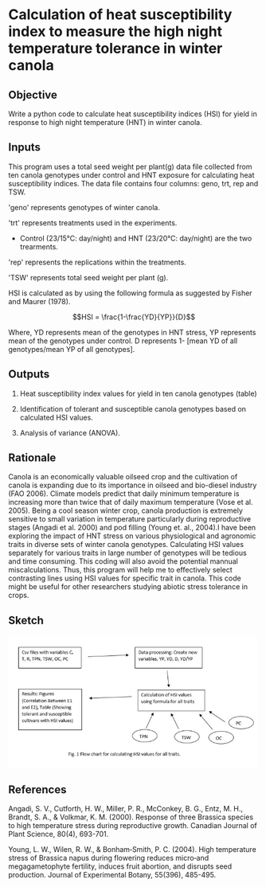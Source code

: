 
# Calculation of heat susceptibility index to measure the high night temperature tolerance in winter canola
## Objective
Write a python code to calculate heat susceptibility indices (HSI) for yield in response to high night temperature (HNT) in winter canola.
## Inputs
This program uses a total seed weight per plant(g) data file collected from ten canola genotypes under control and HNT exposure for calculating heat susceptibility indices. The data file contains four columns: geno, trt, rep and TSW.

'geno' represents genotypes of winter canola.

'trt' represents treatments used in the experiments.
- Control (23/15°C: day/night) and HNT (23/20°C: day/night) are the two trearments.

'rep' represents the replications within the treatments.

'TSW' represents total seed weight per plant (g). 


HSI is calculated as by using the following formula as suggested by Fisher and Maurer (1978).

$$HSI = \frac{1-\frac{YD}{YP}}{D}$$


Where, YD represents mean of the genotypes in HNT stress, YP represents mean of the genotypes under control.
D represents 1- [mean YD of all genotypes/mean YP of all genotypes].


## Outputs

1. Heat susceptibility index values for yield in ten canola genotypes (table)

2. Identification of tolerant and susceptible canola genotypes based on calculated HSI values. 

3. Analysis of variance (ANOVA).


## Rationale
Canola is an economically valuable oilseed crop and the cultivation of canola is expanding due to its importance in oilseed and bio-diesel industry (FAO 2006). Climate models predict that daily minimum temperature is increasing more than twice that of daily maximum temperature (Vose et al. 2005). Being a cool season winter crop, canola production is extremely sensitive to small variation in temperature particularly during reproductive stages (Angadi et al. 2000) and pod filling (Young et. al., 2004).I have been exploring the impact of HNT stress on various physiological and agronomic traits in diverse sets of winter canola genotypes. Calculating HSI values separately for various traits in large number of genotypes will be tedious and time consuming. This coding will also avoid the potential mannual miscalculations. Thus, this program will help me to effectively select contrasting lines using HSI values for specific trait in canola. This code might be useful for other researchers studying abiotic stress tolerance in crops.

## Sketch
<img src="Sketch.jpg" alt="Sketch" width="500"/>

## References
Angadi, S. V., Cutforth, H. W., Miller, P. R., McConkey, B. G., Entz, M. H., Brandt, S. A., & Volkmar, K. M. (2000). Response of three Brassica species to high temperature stress during reproductive growth. Canadian Journal of Plant Science, 80(4), 693-701. 

Young, L. W., Wilen, R. W., & Bonham‐Smith, P. C. (2004). High temperature stress of Brassica napus during flowering reduces micro‐and megagametophyte fertility, induces fruit abortion, and disrupts seed production. Journal of Experimental Botany, 55(396), 485-495. 

